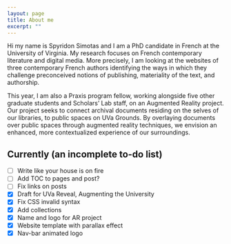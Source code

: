 ```yaml
---
layout: page
title: About me
excerpt: ""
---
```


Hi my name is Spyridon Simotas and I am a PhD candidate in French at the University of Virginia. My research focuses on French contemporary literature and digital media. More precisely, I am looking at the websites of three contemporary French authors identifying the ways in which they challenge preconceived notions of publishing, materiality of the text, and authorship.

This year, I am also a Praxis program fellow, working alongside five other graduate students and Scholars’ Lab staff, on an Augmented Reality project. Our project seeks to connect archival documents residing on the selves of our libraries, to public spaces on UVa Grounds. By overlaying documents over public spaces through augmented reality techniques, we envision an enhanced, more contextualized experience of our surroundings.

## Currently (an incomplete to-do list)
- [ ] Write like your house is on fire
- [ ] Add TOC to pages and post?
- [ ] Fix links on posts
- [X] Draft for UVa Reveal, Augmenting the University
- [X] Fix CSS invalid syntax
- [X] Add collections
- [X] Name and logo for AR project
- [X] Website template with parallax effect
- [X] Nav-bar animated logo
